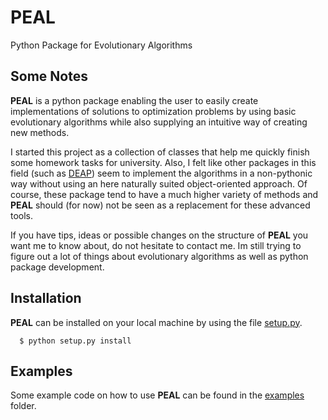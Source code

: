 # PEAL

Python Package for Evolutionary Algorithms

## Some Notes

__PEAL__ is a python package enabling the user to easily create implementations of solutions to
optimization problems by using basic evolutionary algorithms while also supplying an intuitive way
of creating new methods.

I started this project as a collection of classes that help me quickly finish some homework tasks
for university.
Also, I felt like other packages in this field (such as [DEAP](https://github.com/DEAP/deap))
seem to implement the algorithms in a non-pythonic way without using an here naturally suited
object-oriented approach. Of course, these package tend to have a much higher variety of methods
and __PEAL__ should (for now) not be seen as a replacement for these advanced tools.

If you have tips, ideas or possible changes on the structure of __PEAL__ you want me to know about,
do not hesitate to contact me. Im still trying to figure out a lot of things about evolutionary
algorithms as well as python package development.

## Installation

__PEAL__ can be installed on your local machine by using the file [setup.py](setup.py).
```
  $ python setup.py install
```

## Examples

Some example code on how to use __PEAL__ can be found in the [examples](examples) folder.
